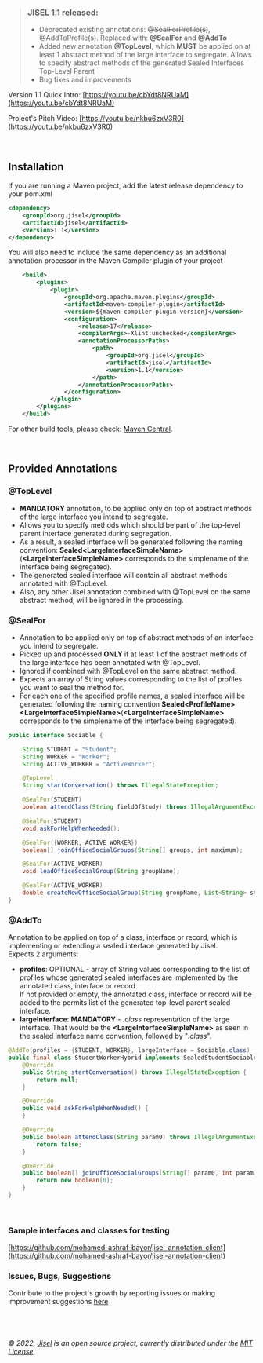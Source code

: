 
> ### JISEL 1.1 released:
> - Deprecated existing annotations: ~~@SealForProfile(s)~~, ~~@AddToProfile(s)~~. Replaced with: **@SealFor** and **@AddTo**
> - Added new annotation **@TopLevel**, which **MUST** be applied on at least 1 abstract method of the large interface to segregate. Allows to specify abstract methods of the generated Sealed Interfaces Top-Level Parent
> - Bug fixes and improvements

Version 1.1 Quick Intro: [https://youtu.be/cbYdt8NRUaM](https://youtu.be/cbYdt8NRUaM)

Project's Pitch Video: [https://youtu.be/nkbu6zxV3R0](https://youtu.be/nkbu6zxV3R0)

<br>

## Installation

If you are running a Maven project, add the latest release dependency to your pom.xml
```xml
<dependency>
    <groupId>org.jisel</groupId>
    <artifactId>jisel</artifactId>
    <version>1.1</version>
</dependency>
``` 
You will also need to include the same dependency as an additional annotation processor in the Maven Compiler plugin of your project
```xml
    <build>
        <plugins>
            <plugin>
                <groupId>org.apache.maven.plugins</groupId>
                <artifactId>maven-compiler-plugin</artifactId>
                <version>${maven-compiler-plugin.version}</version>
                <configuration>
                    <release>17</release>
                    <compilerArgs>-Xlint:unchecked</compilerArgs>
                    <annotationProcessorPaths>
                        <path>
                            <groupId>org.jisel</groupId>
                            <artifactId>jisel</artifactId>
                            <version>1.1</version>
                        </path>
                    </annotationProcessorPaths>
                </configuration>
            </plugin>
        </plugins>
    </build>
```

For other build tools, please check: [Maven Central](https://search.maven.org/artifact/org.jisel/jisel/1.1/jar).

<br>

## Provided Annotations

### @TopLevel
- **MANDATORY** annotation, to be applied only on top of abstract methods of the large interface you intend to segregate.<br>
- Allows you to specify methods which should be part of the top-level parent interface generated during segregation.<br>
- As a result, a sealed interface will be generated following the naming convention:
 <b>Sealed&#60;LargeInterfaceSimpleName&#62;</b> (<b>&#60;LargeInterfaceSimpleName&#62;</b> corresponds to the simplename of the interface being segregated).<br>
 - The generated sealed interface will contain all abstract methods annotated with &#64;TopLevel.<br>
 - Also, any other Jisel annotation combined with &#64;TopLevel on the same abstract method, will be ignored in the processing.

### @SealFor
 - Annotation to be applied only on top of abstract methods of an interface you intend to segregate.<br>
 - Picked up and processed <b>ONLY</b> if at least 1 of the abstract methods of the large interface has been annotated with &#64;TopLevel.<br>
 - Ignored if combined with &#64;TopLevel on the same abstract method.<br>
 - Expects an array of String values corresponding to the list of profiles you want to seal the method for.<br>
 - For each one of the specified profile names, a sealed interface will be generated following the naming convention <b>Sealed&#60;ProfileName&#62;&#60;LargeInterfaceSimpleName&#62;</b>(<b>&#60;LargeInterfaceSimpleName&#62;</b> corresponds to the simplename of the interface being segregated).
```java
public interface Sociable {

    String STUDENT = "Student";
    String WORKER = "Worker";
    String ACTIVE_WORKER = "ActiveWorker";

    @TopLevel
    String startConversation() throws IllegalStateException;

    @SealFor(STUDENT)
    boolean attendClass(String fieldOfStudy) throws IllegalArgumentException;

    @SealFor(STUDENT)
    void askForHelpWhenNeeded();

    @SealFor({WORKER, ACTIVE_WORKER})
    boolean[] joinOfficeSocialGroups(String[] groups, int maximum);

    @SealFor(ACTIVE_WORKER)
    void leadOfficeSocialGroup(String groupName);

    @SealFor(ACTIVE_WORKER)
    double createNewOfficeSocialGroup(String groupName, List<String> starters) throws ArithmeticException;
}
```

### @AddTo
 Annotation to be applied on top of a class, interface or record, which is implementing or extending a sealed interface generated by Jisel.<br>
 Expects 2 arguments:
 - <b>profiles</b>: OPTIONAL - array of String values corresponding to the list of profiles whose generated sealed interfaces are implemented by the annotated class, interface or record.<br>
 If not provided or empty, the annotated class, interface or record will be added to the permits list of the generated top-level parent sealed interface.<br>
 - <b>largeInterface</b>: <b>MANDATORY</b> - <i>.class</i> representation of the large interface. That would be the <b>&#60;LargeInterfaceSimpleName&#62;</b> as seen in the sealed interface name convention, followed by "<i>.class</i>".<br>
```java
@AddTo(profiles = {STUDENT, WORKER}, largeInterface = Sociable.class)
public final class StudentWorkerHybrid implements SealedStudentSociable, SealedWorkerSociable {
    @Override
    public String startConversation() throws IllegalStateException {
        return null;
    }

    @Override
    public void askForHelpWhenNeeded() {
    }

    @Override
    public boolean attendClass(String param0) throws IllegalArgumentException {
        return false;
    }

    @Override
    public boolean[] joinOfficeSocialGroups(String[] param0, int param1) {
        return new boolean[0];
    }
}
```

<br>

### Sample interfaces and classes for testing
[https://github.com/mohamed-ashraf-bayor/jisel-annotation-client](https://github.com/mohamed-ashraf-bayor/jisel-annotation-client)

### Issues, Bugs, Suggestions
Contribute to the project's growth by reporting issues or making improvement suggestions [here](https://github.com/mohamed-ashraf-bayor/jisel/issues/new/choose)


<br>
<br>

###### &#169; 2022, [Jisel](https://github.com/mohamed-ashraf-bayor/jisel) is an open source project, currently distributed under the [MIT License](https://github.com/mohamed-ashraf-bayor/jisel/blob/master/LICENSE)
